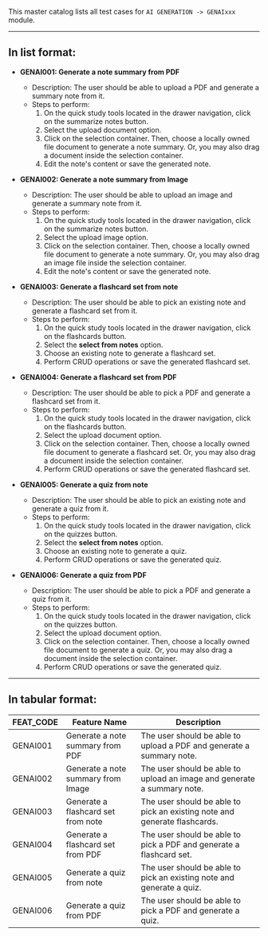 This master catalog lists all test cases for `AI GENERATION -> GENAIxxx` module.

---

## In list format:

- **GENAI001: Generate a note summary from PDF**

  - Description: The user should be able to upload a PDF and generate a summary note from it.
  - Steps to perform:
    1. On the quick study tools located in the drawer navigation, click on the summarize notes button.
    2. Select the upload document option.
    3. Click on the selection container. Then, choose a locally owned file document to generate a note summary. Or, you may also drag a document inside the selection container.
    4. Edit the note's content or save the generated note.

- **GENAI002: Generate a note summary from Image**

  - Description: The user should be able to upload an image and generate a summary note from it.
  - Steps to perform:
    1. On the quick study tools located in the drawer navigation, click on the summarize notes button.
    2. Select the upload image option.
    3. Click on the selection container. Then, choose a locally owned file document to generate a note summary. Or, you may also drag an image file inside the selection container.
    4. Edit the note's content or save the generated note.

- **GENAI003: Generate a flashcard set from note**

  - Description: The user should be able to pick an existing note and generate a flashcard set from it.
  - Steps to perform:
    1. On the quick study tools located in the drawer navigation, click on the flashcards button.
    2. Select the **select from notes** option.
    3. Choose an existing note to generate a flashcard set.
    4. Perform CRUD operations or save the generated flashcard set.

- **GENAI004: Generate a flashcard set from PDF**

  - Description: The user should be able to pick a PDF and generate a flashcard set from it.
  - Steps to perform:
    1. On the quick study tools located in the drawer navigation, click on the flashcards button.
    2. Select the upload document option.
    3. Click on the selection container. Then, choose a locally owned file document to generate a flashcard set. Or, you may also drag a document inside the selection container.
    4. Perform CRUD operations or save the generated flashcard set.

- **GENAI005: Generate a quiz from note**

  - Description: The user should be able to pick an existing note and generate a quiz from it.
  - Steps to perform:
    1. On the quick study tools located in the drawer navigation, click on the quizzes button.
    2. Select the **select from notes** option.
    3. Choose an existing note to generate a quiz.
    4. Perform CRUD operations or save the generated quiz.

- **GENAI006: Generate a quiz from PDF**

  - Description: The user should be able to pick a PDF and generate a quiz from it.
  - Steps to perform:
    1. On the quick study tools located in the drawer navigation, click on the quizzes button.
    2. Select the upload document option.
    3. Click on the selection container. Then, choose a locally owned file document to generate a quiz. Or, you may also drag a document inside the selection container.
    4. Perform CRUD operations or save the generated quiz.

---

## In tabular format:

| FEAT_CODE | Feature Name                       | Description                                                               |
| --------- | ---------------------------------- | ------------------------------------------------------------------------- |
| GENAI001  | Generate a note summary from PDF   | The user should be able to upload a PDF and generate a summary note.      |
| GENAI002  | Generate a note summary from Image | The user should be able to upload an image and generate a summary note.   |
| GENAI003  | Generate a flashcard set from note | The user should be able to pick an existing note and generate flashcards. |
| GENAI004  | Generate a flashcard set from PDF  | The user should be able to pick a PDF and generate a flashcard set.       |
| GENAI005  | Generate a quiz from note          | The user should be able to pick an existing note and generate a quiz.     |
| GENAI006  | Generate a quiz from PDF           | The user should be able to pick a PDF and generate a quiz.                |